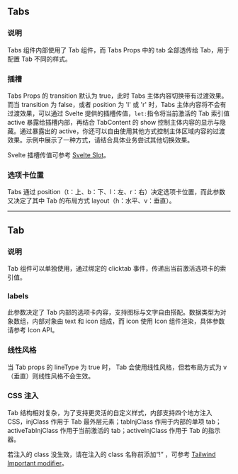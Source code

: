 ## Tabs

### 说明

Tabs 组件内部使用了 Tab 组件，而 Tabs Props 中的 tab 全部透传给 Tab，用于配置 Tab 不同的样式。

### 插槽

Tabs Props 的 transition 默认为 true，此时 Tabs 主体内容切换带有过渡效果。而当 transition 为 false，或者 position 为 'l' 或 'r' 时，Tabs 主体内容将不会有过渡效果，可以通过 Svelte 提供的插槽传值，`let:`指令将当前激活的 Tab 索引值 active 暴露给插槽内部，再结合 TabContent 的 show 控制主体内容的显示与隐藏。通过暴露出的 active，你还可以自由使用其他方式控制主体区域内容的过渡效果。示例中展示了一种方式，请结合具体业务尝试其他切换效果。

Svelte 插槽传值可参考 [Svelte Slot](https://svelte.dev/docs#template-syntax-slot-slot-key-value)。

### 选项卡位置

Tabs 通过 position（t：上、b：下、l：左、r：右）决定选项卡位置，而此参数又决定了其中 Tab 的布局方式 layout（h：水平、v：垂直）。

---

## Tab

### 说明

Tab 组件可以单独使用，通过绑定的 clicktab 事件，传递出当前激活选项卡的索引值。

### labels

此参数决定了 Tab 内部的选项卡内容，支持图标与文字自由搭配。数据类型为对象数组，内部对象由 text 和 icon 组成，而 icon 使用 Icon 组件渲染，具体参数请参考 Icon API。

### 线性风格

当 Tab props 的 lineType 为 true 时， Tab 会使用线性风格，但若布局方式为 v（垂直）则线性风格不会生效。

### CSS 注入

Tab 结构相对复杂，为了支持更灵活的自定义样式，内部支持四个地方注入 CSS，injClass 作用于 Tab 最外层元素；tabInjClass 作用于内部的单项 tab；activeTabInjClass 作用于当前激活的 tab；activeInjClass 作用于 Tab 的指示器。

若注入的 class 没生效，请在注入的 class 名称前添加“!” ，可参考 [Tailwind Important modifier](https://tailwindcss.com/docs/configuration#important-modifier)。
